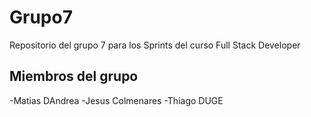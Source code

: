 # Grupo7
Repositorio del grupo 7 para los Sprints del curso Full Stack Developer

## Miembros del grupo
-Matias DAndrea
-Jesus Colmenares
-Thiago DUGE

